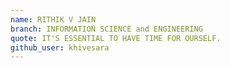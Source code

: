 ```yaml
---
name: RITHIK V JAIN
branch: INFORMATION SCIENCE and ENGINEERING
quote: IT'S ESSENTIAL TO HAVE TIME FOR OURSELF.
github_user: khivesara
---
```

